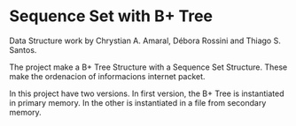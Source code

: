 # Sequence Set with B+ Tree
Data Structure work by Chrystian A. Amaral, Débora Rossini and Thiago S. Santos.

The project make a B+ Tree Structure with a Sequence Set Structure. These make the ordenacion of informacions internet packet.

In this project have two versions. In first version, the B+ Tree is instantiated in primary memory. In the other is instantiated in a file from secondary memory.
